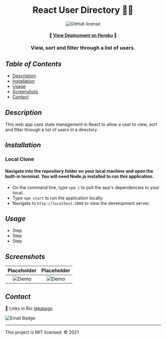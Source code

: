 <div align="center">

# React User Directory 👩‍💻
![GitHub license](https://img.shields.io/badge/License-MIT-green)

#### 📍 [View Deployment on Heroku](path) 📍

### View, sort and filter through a list of users.
</div>

## *Table of Contents*

- [Description](#description)
- [Installation](#installation)
- [Usage](#usage)
- [Screenshots](#screenshots)
- [Contact](#contact)

## *Description*

This web app uses state management in React to allow a user to view, sort and filter through a list of users in a directory.

## *Installation*

### Local Clone

#### Navigate into the repository folder on your local machine and open the built-in terminal. You will need Node.js installed to run this application.

- On the command line, type `npm i` to pull the app's dependencies to your local.
- Type `npm start` to run the application locally.
- Navigate to `http://localhost:3000` to view the development server.

## *Usage*

- Step
- Step
- Step

## *Screenshots*

Placeholder  |  Placeholder
:-------------------------:|:-------------------------:
![Demo](./public/img/)  |  ![Demo](./public/img/)

## *Contact*

🔗 Links in Bio @[katsign](https://github.com/katsign)

![Email Badge](https://img.shields.io/badge/Email%20Me-mailtokatsign%40gmail.com-d8bfd8)

---
This project is MIT licensed. &copy; 2021
